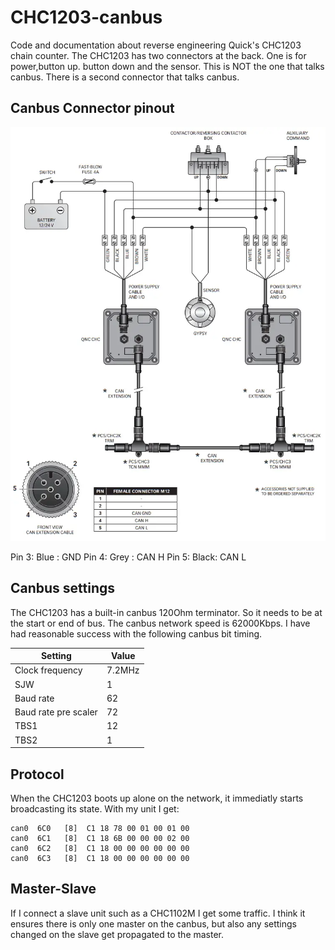 # CHC1203-canbus
Code and documentation about reverse engineering Quick's CHC1203 chain counter. The CHC1203 has two connectors at the back. One is for power,button up. button down and the sensor. This is NOT the one that talks canbus. There is a second connector that talks canbus.

## Canbus Connector pinout

![electrical](Quick-QNC-CHC-Chain-Counter-two-instruments.webp)

Pin 3: Blue : GND
Pin 4: Grey : CAN H
Pin 5: Black: CAN L



## Canbus settings
The CHC1203 has a built-in canbus 120Ohm terminator. So it needs to be at the start or end of bus. The canbus network speed is 62000Kbps. I have had reasonable success with the following canbus bit timing. 

|Setting          |Value|
|--------------------|------|
|Clock frequency     |7.2MHz|
|SJW                 | 1|
|Baud rate           |62|
|Baud rate pre scaler|72|
|TBS1                |12|
|TBS2                | 1|


## Protocol

When the CHC1203 boots up alone on the network, it immediatly starts broadcasting its state. With my unit I get:

```
can0  6C0   [8]  C1 18 78 00 01 00 01 00 
can0  6C1   [8]  C1 18 6B 00 00 00 02 00 
can0  6C2   [8]  C1 18 00 00 00 00 00 00 
can0  6C3   [8]  C1 18 00 00 00 00 00 00 
```

## Master-Slave

If I connect a slave unit such as a CHC1102M I get some traffic. I think it ensures there is only one master on the canbus, but also any settings changed on the slave get propagated to the master.


